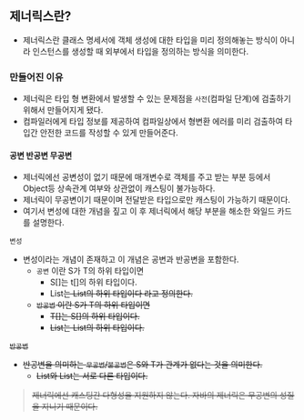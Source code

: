 ## 제너릭스란?
- 제너릭스란 클래스 명세서에 객체 생성에 대한 타입을 미리 정의해놓는 방식이 아니라 인스턴스를 생성할 때 외부에서 타입을 정의하는 방식을 의미한다.

### 만들어진 이유
- 제너릭은 타입 형 변환에서 발생할 수 있는 문제점을 `사전`(컴파일 단계)에 검출하기 위해서 만들어지게 됐다.
- 컴파일러에게 타입 정보를 제공하여 컴파일상에서 형변환 에러를 미리 검출하여 타입간 안전한 코드를 작성할 수 있게 만들어준다.

#### 공변 반공변 무공변
- 제너릭에선 공변성이 없기 때문에 매개변수로 객체를 주고 받는 부분 등에서 Object등 상속관계 여부와 상관없이 캐스팅이 불가능하다.
- 제너릭이 무공변이기 때문이며 전달받은 타입으로만 캐스팅이 가능하기 때문이다.
- 여기서 변성에 대한 개념을 짚고 이 후 제너릭에서 해당 부분을 해소한 와일드 카드를 설명한다.

`변성`
- 변성이라는 개념이 존재하고 이 개념은 공변과 반공변을 포함한다.
  - `공변` 이란 S가 T의 하위 타입이면 
    - S[]는 t[]의 하위 타입이다.
    - List<S>는 List<T>의 하위 타입이다 라고 정의한다.
  - `반공변` 이란 S가 T의 하위 타입이면
    - T[]는 S[]의 하위 타입이다.
    - List<T>는 List<S>의 하위 타입이다.

`반공변`
- 반공변을 의미하는 `무공변`/`불공변`은 S와 T가 관계가 없다는 것을 의미한다.
  - List<S>와 List<T>는 서로 다른 타입이다.

> 제너릭에선 캐스팅간 다형성을 지원하지 않는다. 자바의 제너릭은 무공변의 성질을 지니기 때문이다.

